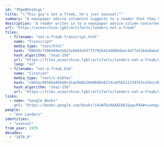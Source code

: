 ```yaml
---
id: "7RgeBXniHigL"
title: "\"This guy's not a freak, he's just asexual\""
summary: "A newspaper advice columnist suggests to a reader that they might be asexual"
description: "A reader writes in to a newspaper advice column concerned about their lack of sexual experience, and the columnist reassures them that they are just asexual"
url: "https://acearchive.lgbt/artifacts/landers-not-a-freak"
files:
  - filename: "not-a-freak-transcript.html"
    name: "Transcript"
    media_type: "text/html"
    hash: "806ddc7596489e2e621ebb03a937f57926414d88bdeec4a77a53bda8aea9e61c"
    hash_algorithm: "sha2-256"
    url: "https://files.acearchive.lgbt/artifacts/landers-not-a-freak/not-a-freak-transcript.html"
    lang: "en"
  - filename: "not-a-freak.bib"
    name: "Citation"
    media_type: "text/x-bibtex"
    hash: "cb65ac0018da8b649cd1ae9ebb20e0688e8214ca95b511334f63ce5bcc4b8183"
    hash_algorithm: "sha2-256"
    url: "https://files.acearchive.lgbt/artifacts/landers-not-a-freak/not-a-freak.bib"
links:
  - name: "Google Books"
    url: "https://books.google.com/books?id=WTUzAAAAIBAJ&pg=PA4#v=onepage&q&f=false"
people:
  - "Ann Landers"
identities:
  - "asexual"
from_year: 1979
decades:
  - "1970.0"
---
```

